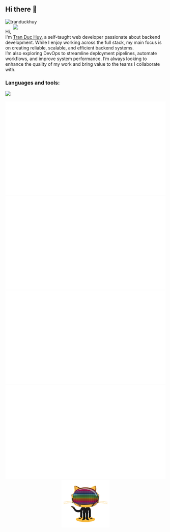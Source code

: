 ## Hi there 👋

<div align="center">
	<div align="left">
		<img src="https://komarev.com/ghpvc/?username=tranduckhuy&label=Profile%20views&color=0e75b6&style=flat" alt="tranduckhuy" />
	</div>
	<div>
		<img align="right" atl="Banner" width="480" src="imgs/peaceful-banner.gif"/>
	</div>
</div>

Hi, I'm [Tran Duc Huy](https://tranduckhuy.me/), a self-taught web developer passionate about backend development. While I enjoy working across the full stack, my main focus is on creating reliable, scalable, and efficient backend systems. </br>
I’m also exploring DevOps to streamline deployment pipelines, automate workflows, and improve system performance. I’m always looking to enhance the quality of my work and bring value to the teams I collaborate with.

### **Languages and tools:**

<div align="center">
  <a href="https://skillicons.dev">
    <img src="https://skillicons.dev/icons?i=dotnet,spring,go,nodejs,react,docker,kubernetes,linux&perline=4" style="display: block;" />
  </a>
</div>
</br>

<div align="center">
<a href="https://github.com/tranduckhuy/github-stats#gh-dark-mode-only">
<img src="https://github.com/tranduckhuy/github-stats/blob/master/generated/overview.svg#gh-dark-mode-only" />
<img src="https://github.com/tranduckhuy/github-stats/blob/master/generated/languages.svg#gh-dark-mode-only" />
</a>

<a href="https://github.com/tranduckhuy/github-stats#gh-light-mode-only">
<img src="https://github.com/tranduckhuy/github-stats/blob/master/generated/overview.svg#gh-dark-mode-only#gh-light-mode-only" />
<img src="https://github.com/tranduckhuy/github-stats/blob/master/generated/languages.svg#gh-dark-mode-only#gh-light-mode-only" />
</a>
</div>

<div align="center">
  <img src="./digital.gif" width="150" />
</div>

